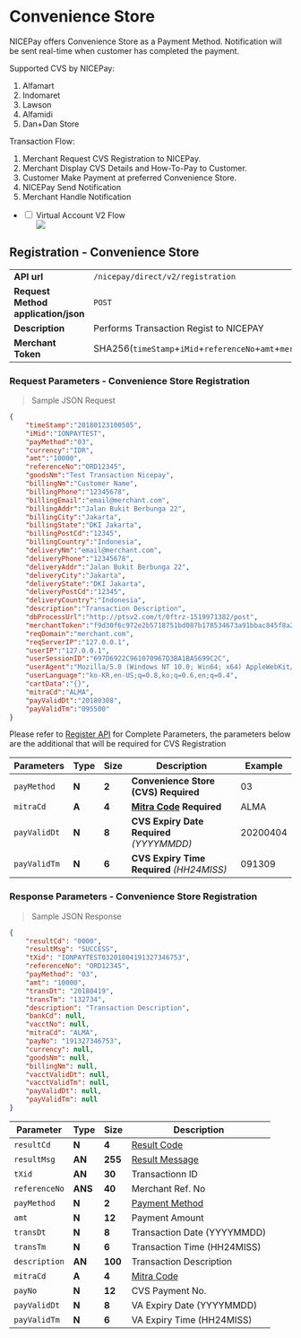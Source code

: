 # Convenience Store
NICEPay offers Convenience Store as a Payment Method. Notification will be sent real-time when customer has completed the payment.<br>

Supported CVS by NICEPay:
<ol type="1">
  <li>Alfamart
  <li>Indomaret
  <li>Lawson
  <li>Alfamidi
  <li>Dan+Dan Store
</ol>

Transaction Flow:
<ol type="1">
  <li>Merchant Request CVS Registration to NICEPay.
  <li>Merchant Display CVS Details and How-To-Pay to Customer.
  <li>Customer Make Payment at preferred Convenience Store.
  <li>NICEPay Send Notification
  <li>Merchant Handle Notification
</ol>

<div class="wrapper">
<ul>
  <li>
    <input type="checkbox" id="list-item-cvsv2">
    <label for="list-item-cvsv2" class="first">Virtual Account V2 Flow</label>
    <ul>
      <img src="/images/cvs-normal-v2-flow.png">
    </ul>
  </li>
</ul>
</div>

## Registration - Convenience Store

|                                                           |                                                                                                               |
|-----------------------------------------------------------|---------------------------------------------------------------------------------------------------------------|
| **API url**                                               | `/nicepay/direct/v2/registration`                                                                             |
| **Request Method** **application/json**                   | `POST`                                                                                                        |
| **Description**                                           | Performs Transaction Regist to NICEPAY                                                                        |        
| **Merchant Token**                                        | SHA256(`timeStamp`+`iMid`+`referenceNo`+`amt`+`merchantKey`)                                                  |

### Request Parameters - Convenience Store Registration

> Sample JSON Request

```json
{
    "timeStamp":"20180123100505",
    "iMid":"IONPAYTEST",
    "payMethod":"03",
    "currency":"IDR",
    "amt":"10000",
    "referenceNo":"ORD12345",
    "goodsNm":"Test Transaction Nicepay",
    "billingNm":"Customer Name",
    "billingPhone":"12345678",
    "billingEmail":"email@merchant.com",
    "billingAddr":"Jalan Bukit Berbunga 22",
    "billingCity":"Jakarta",
    "billingState":"DKI Jakarta",
    "billingPostCd":"12345",
    "billingCountry":"Indonesia",
    "deliveryNm":"email@merchant.com",
    "deliveryPhone":"12345678",
    "deliveryAddr":"Jalan Bukit Berbunga 22",
    "deliveryCity":"Jakarta",
    "deliveryState":"DKI Jakarta",
    "deliveryPostCd":"12345",
    "deliveryCountry":"Indonesia",
    "description":"Transaction Description",
    "dbProcessUrl":"http://ptsv2.com/t/0ftrz-1519971382/post",
    "merchantToken":"f9d30f6c972e2b5718751bd087b178534673a91bbac845f8a24e60e8e4abbbc5",
    "reqDomain":"merchant.com",
    "reqServerIP":"127.0.0.1",
    "userIP":"127.0.0.1",
    "userSessionID":"697D6922C961070967D3BA1BA5699C2C",
    "userAgent":"Mozilla/5.0 (Windows NT 10.0; Win64; x64) AppleWebKit/537.36 (KHTML,like Gecko) Chrome/60.0.3112.101 Safari/537.36",
    "userLanguage":"ko-KR,en-US;q=0.8,ko;q=0.6,en;q=0.4",
    "cartData":"{}",
    "mitraCd":"ALMA",
    "payValidDt":"20180308",
    "payValidTm":"095500"
}
```

<aside class="notice">Please refer to <a href="#registration">Register API</a> for Complete Parameters, the parameters below are the additional that will be required for CVS Registration</aside>

| Parameters   | **Type** | **Size** | **Description**                               | Example  |
| ------------ | -------- | -------- | --------------------------------------------- | -------- |
| `payMethod`  | **N**    | **2**    | **Convenience Store (CVS)** **Required**      | 03       |
| `mitraCd`    | **A**    | **4**    | **[Mitra Code](#mitra-code)** **Required**    | ALMA     |
| `payValidDt` | **N**    | **8**    | **CVS Expiry Date** **Required** *(YYYYMMDD)* | 20200404 |
| `payValidTm` | **N**    | **6**    | **CVS Expiry Time** **Required** *(HH24MISS)* | 091309   |

### Response Parameters - Convenience Store Registration

> Sample JSON Response

```json
{
    "resultCd": "0000",
    "resultMsg": "SUCCESS",
    "tXid": "IONPAYTEST03201804191327346753",
    "referenceNo": "ORD12345",
    "payMethod": "03",
    "amt": "10000",
    "transDt": "20180419",
    "transTm": "132734",
    "description": "Transaction Description",
    "bankCd": null,
    "vacctNo": null,
    "mitraCd": "ALMA",
    "payNo": "191327346753",
    "currency": null,
    "goodsNm": null,
    "billingNm": null,
    "vacctValidDt": null,
    "vacctValidTm": null,
    "payValidDt": null,
    "payValidTm": null
}
```

| Parameter     | **Type** | **Size** | Description                       |
| ------------- | -------- | -------- | --------------------------------- |
| `resultCd`    | **N**    | **4**    | [Result Code](#error-code)        |
| `resultMsg`   | **AN**   | **255**  | [Result Message](#error-code)     |
| `tXid`        | **AN**   | **30**   | Transactionn ID                   |
| `referenceNo` | **ANS**  | **40**   | Merchant Ref. No                  |
| `payMethod`   | **N**    | **2**    | [Payment Method](#payment-method) |
| `amt`         | **N**    | **12**   | Payment Amount                    |
| `transDt`     | **N**    | **8**    | Transaction Date (YYYYMMDD)       |
| `transTm`     | **N**    | **6**    | Transaction Time (HH24MISS)       |
| `description` | **AN**   | **100**  | Transaction Description           |
| `mitraCd`     | **A**    | **4**    | [Mitra Code](#mitra-code)         |
| `payNo`       | **N**    | **12**   | CVS Payment No.                   |
| `payValidDt`  | **N**    | **8**    | VA Expiry Date (YYYYMMDD)         |
| `payValidTm`  | **N**    | **6**    | VA Expiry Time (HH24MISS)         |
